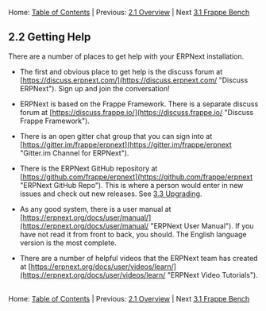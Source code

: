 Home: [Table of Contents](../README "Table of Contents") | Previous: [2.1 Overview](overview "Overview of ERPNext") | Next [3.1 Frappe Bench](../i-u-b/bench "Frappe Bench")

## 2.2 Getting Help

There are a number of places to get help with your ERPNext installation. 

* The first and obvious place to get help is the discuss forum at [https://discuss.erpnext.com/](https://discuss.erpnext.com/ "Discuss ERPNext"). Sign up and join the conversation!

* ERPNext is based on the Frappe Framework. There is a separate discuss forum at [https://discuss.frappe.io/](https://discuss.frappe.io/ "Discuss Frappe Framework").

* There is an open gitter chat group that you can sign into at [https://gitter.im/frappe/erpnext](https://gitter.im/frappe/erpnext "Gitter.im Channel for ERPNext").

* There is the ERPNext GitHub repository at [https://github.com/frappe/erpnext](https://github.com/frappe/erpnext "ERPNext GitHub Repo"). This is where a person would enter in new issues and check out new releases. See [3.3 Upgrading](../i-u-b/upgrade "Upgrading ERPNext").

* As any good system, there is a user manual at [https://erpnext.org/docs/user/manual/](https://erpnext.org/docs/user/manual/ "ERPNext User Manual"). If you have not read it from front to back, you should. The English language version is the most complete.

* There are a number of helpful videos that the ERPNext team has created at [https://erpnext.org/docs/user/videos/learn/](https://erpnext.org/docs/user/videos/learn/ "ERPNext Video Tutorials").<br /><br />

Home: [Table of Contents](../README "Table of Contents") | Previous: [2.1 Overview](overview "Overview of ERPNext") | Next [3.1 Frappe Bench](../i-u-b/bench "Frappe Bench")
